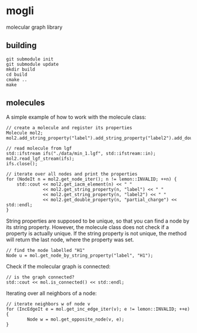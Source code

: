# mogli
molecular graph library

## building

    git submodule init
    git submodule update
    mkdir build
    cd build
    cmake ..
    make

## molecules

A simple example of how to work with the molecule class:

    // create a molecule and register its properties
    Molecule mol2;
    mol2.add_string_property("label").add_string_property("label2").add_double_property("partial_charge");
    
    // read molecule from lgf
    std::ifstream ifs("./data/min_1.lgf", std::ifstream::in);
    mol2.read_lgf_stream(ifs);
    ifs.close();

    // iterate over all nodes and print the properties
    for (NodeIt n = mol2.get_node_iter(); n != lemon::INVALID; ++n) {
        std::cout << mol2.get_iacm_element(n) << " "
                  << mol2.get_string_property(n, "label") << " "
                  << mol2.get_string_property(n, "label2") << " "
                  << mol2.get_double_property(n, "partial_charge") << std::endl;
    }

String properties are supposed to be unique, so that you can find a node by its string property. However, the molecule class does not check if a property is actually unique. If the string property is not unique, the method will return the last node, where the property was set.

    // find the node labelled "H1"
    Node u = mol.get_node_by_string_property("label", "H1");
    
Check if the molecular graph is connected:

    // is the graph connected?
    std::cout << mol.is_connected() << std::endl; 

Iterating over all neighbors of a node:

    // iterate neighbors w of node v
    for (IncEdgeIt e = mol.get_inc_edge_iter(v); e != lemon::INVALID; ++e) {
            Node w = mol.get_opposite_node(v, e);
    }
    
